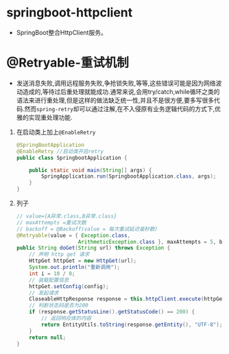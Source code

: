 # springboot-httpclient
- SpringBoot整合HttpClient服务。





# @Retryable-重试机制

- 发送消息失败,调用远程服务失败,争抢锁失败,等等,这些错误可能是因为网络波动造成的,等待过后重处理就能成功.通常来说,会用try/catch,while循环之类的语法来进行重处理,但是这样的做法缺乏统一性,并且不是很方便,要多写很多代码.然而`spring-retry`却可以通过注解,在不入侵原有业务逻辑代码的方式下,优雅的实现重处理功能.

1. 在启动类上加上`@EnableRetry`

   ```java
   @SpringBootApplication
   @EnableRetry //启动类开启retry
   public class SpringbootApplication {
   
       public static void main(String[] args) {
           SpringApplication.run(SpringbootApplication.class, args);
       }
   }
   
   ```

2. 列子

   ```java
   // value={A异常.class,B异常.class}
   // maxAttempts =重试次数
   // backoff = @Backoff(value = 每次重试延迟毫秒数)
   @Retryable(value = { Exception.class,
                       ArithmeticException.class }, maxAttempts = 5, backoff = @Backoff(value = 1000))
   public String doGet(String url) throws Exception {
       // 声明 http get 请求
       HttpGet httpGet = new HttpGet(url);
       System.out.println("重新调用");
       int i = 10 / 0;
       // 装载配置信息
       httpGet.setConfig(config);
       // 发起请求
       CloseableHttpResponse response = this.httpClient.execute(httpGet);
       // 判断状态码是否为200
       if (response.getStatusLine().getStatusCode() == 200) {
           // 返回响应体的内容
           return EntityUtils.toString(response.getEntity(), "UTF-8");
       }
       return null;
   }
   ```

   

